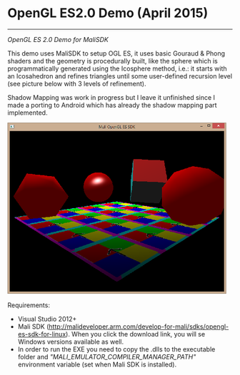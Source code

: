 # OpenGL ES2.0 Demo (April 2015)
----------------------------
_OpenGL ES 2.0 Demo for MaliSDK_

This demo uses MaliSDK to setup OGL ES, it uses basic Gouraud & Phong shaders and the geometry is procedurally built, like the sphere which is programmatically generated using the Icosphere method, i.e.: it starts with an Icosahedron and refines triangles until some user-defined recursion level (see picture below with 3 levels of refinement). 

Shadow Mapping was work in progress but I leave it unfinished since I made a porting to Android which has already the shadow mapping part implemented.

![](https://github.com/hectormoralespiloni/OpenGL-ES2-Demo/blob/master/openglES2Demo.png)

Requirements:
* Visual Studio 2012+
* Mali SDK (http://malideveloper.arm.com/develop-for-mali/sdks/opengl-es-sdk-for-linux). When you click the download link, you will se Windows versions available as well.
* In order to run the EXE you need to copy the .dlls to the executable folder and _"MALI_EMULATOR_COMPILER_MANAGER_PATH"_ environment variable (set when Mali SDK is installed).
